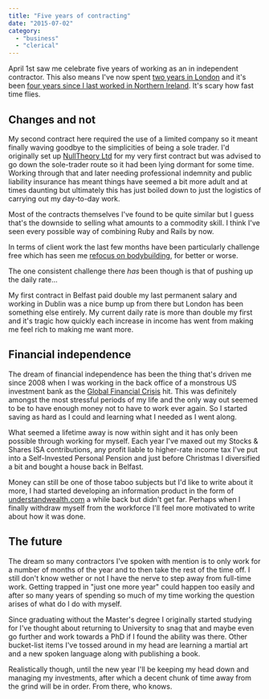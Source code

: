 ```yaml
---
title: "Five years of contracting"
date: "2015-07-02"
category:
  - "business"
  - "clerical"
---
```


April 1st saw me celebrate five years of working as an in independent contractor. This also means I've now spent [two years in London](/2013/08/18/contracting-in-london) and it's been [four years since I last worked in Northern Ireland](/2013/03/05/two-years-of-working-away-from-home/). It's scary how fast time flies.

## Changes and not

My second contract here required the use of a limited company so it meant finally waving goodbye to the simplicities of being a sole trader. I'd originally set up [NullTheory Ltd](http://nulltheory.com/) for my very first contract but was advised to go down the sole-trader route so it had been lying dormant for some time. Working through that and later needing professional indemnity and public liability insurance has meant things have seemed a bit more adult and at times daunting but ultimately this has just boiled down to just the logistics of carrying out my day-to-day work.

Most of the contracts themselves I've found to be quite similar but I guess that's the downside to selling what amounts to a commodity skill. I think I've seen every possible way of combining Ruby and Rails by now.

In terms of client work the last few months have been particularly challenge free which has seen me [refocus on bodybuilding](/category/training/), for better or worse.

The one consistent challenge there _has_ been though is that of pushing up the daily rate...

My first contract in Belfast paid double my last permanent salary and working in Dublin was a nice bump up from there but London has been something else entirely. My current daily rate is more than double my first and it's tragic how quickly each increase in income has went from making me feel rich to making me want more.

## Financial independence

The dream of financial independence has been the thing that's driven me since 2008 when I was working in the back office of a monstrous US investment bank as the [Global Financial Crisis](https://en.wikipedia.org/wiki/Financial_crisis_of_2007%E2%80%9308) hit. This was definitely amongst the most stressful periods of my life and the only way out seemed to be to have enough money not to have to work ever again. So I started saving as hard as I could and learning what I needed as I went along.

What seemed a lifetime away is now within sight and it has only been possible through working for myself. Each year I've maxed out my Stocks & Shares ISA contributions, any profit liable to higher-rate income tax I've put into a Self-Invested Personal Pension and just before Christmas I diversified a bit and bought a house back in Belfast.

Money can still be one of those taboo subjects but I'd like to write about it more, I had started developing an information product in the form of [understandwealth.com](http://understandwealth.com) a while back but didn't get far. Perhaps when I finally withdraw myself from the workforce I'll feel more motivated to write about how it was done.

## The future

The dream so many contractors I've spoken with mention is to only work for a number of months of the year and to then take the rest of the time off. I still don't know wether or not I have the nerve to step away from full-time work. Getting trapped in "just one more year" could happen too easily and after so many years of spending so much of my time working the question arises of what do I do with myself.

Since graduating without the Master's degree I originally started studying for I've thought about returning to University to snag that and maybe even go further and work towards a PhD if I found the ability was there. Other bucket-list items I've tossed around in my head are learning a martial art and a new spoken language along with publishing a book.

Realistically though, until the new year I'll be keeping my head down and managing my investments, after which a decent chunk of time away from the grind will be in order. From there, who knows.

